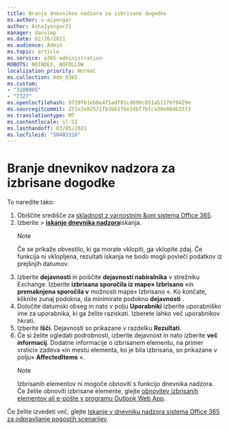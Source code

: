 ```yaml
---
title: Branje dnevnikov nadzora za izbrisane dogodke
ms.author: v-aiyengar
author: AshaIyengar21
manager: dansimp
ms.date: 02/26/2021
ms.audience: Admin
ms.topic: article
ms.service: o365-administration
ROBOTS: NOINDEX, NOFOLLOW
localization_priority: Normal
ms.collection: Adm_O365
ms.custom:
- "3100005"
- "7327"
ms.openlocfilehash: 9739fb1eb8e4f5adf81cd699c851a51176f0429e
ms.sourcegitcommit: 251e2e82571fb3bb1fbe3dbf7bfca30e004b3373
ms.translationtype: MT
ms.contentlocale: sl-SI
ms.lasthandoff: 03/05/2021
ms.locfileid: "50483318"
---
```

# <a name="read-the-audit-logs-for-deleted-events"></a>Branje dnevnikov nadzora za izbrisane dogodke

To naredite tako:

1. Obiščite središče za [skladnost z varnostnim &om sistema Office 365](https://go.microsoft.com/fwlink/p/?linkid=2077143).
1. Izberite   >  [**iskanje dnevnika nadzora**](https://go.microsoft.com/fwlink/?linkid=2103759)iskanja.
    > [!NOTE]
    > Če se prikaže obvestilo, ki ga morate vklopiti, ga vklopite zdaj. Če funkcija ni vklopljena, rezultati iskanja ne bodo mogli povleči podatkov iz prejšnjih datumov.
1. Izberite **dejavnosti** in poiščite **dejavnosti nabiralnika** v strežniku Exchange. Izberite **izbrisana sporočila iz mape» Izbrisano** «in **premaknjena sporočila v** možnosti mape» Izbrisano «. Ko končate, kliknite zunaj podokna, da minimirate podokno **dejavnosti** .
1. Določite datumski obseg in nato v polju **Uporabniki** izberite uporabniško ime za uporabnika, ki ga želite raziskati. Izberete lahko več uporabnikov hkrati.
1. Izberite **Išči**. Dejavnosti so prikazane v razdelku **Rezultati**.
1. Če si želite ogledati podrobnosti, izberite dejavnost in nato izberite **več informacij**. Dodatne informacije o izbrisanem elementu, na primer vrstici» zadeva «in mestu elementa, ko je bila izbrisana, so prikazane v polju» **AffectedItems** «.
    > [!NOTE]
    > Izbrisanih elementov ni mogoče obnoviti s funkcijo dnevnika nadzora. Če želite obnoviti izbrisane elemente, glejte [obnovitev izbrisanih elementov ali e-pošte v programu Outlook Web App](https://go.microsoft.com/fwlink/?linkid=2103759).

Če želite izvedeti več, glejte [Iskanje v dnevniku nadzora sistema Office 365 za odpravljanje pogostih scenarijev](https://go.microsoft.com/fwlink/?linkid=2103944).
